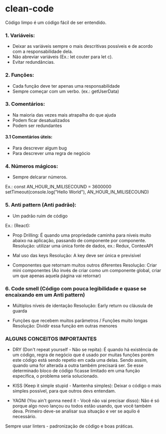 # clean-code
Código limpo é um código fácil de ser entendido.

### 1. Variáveis:
- Deixar as variáveis sempre o mais descritivas possíveis e de acordo com a responsabilidade dela.
- Não abreviar variáveis (Ex.: let couter para let c).
- Evitar redundâncias.

### 2. Funções:
- Cada função deve ter apenas uma responsabilidade
- Sempre começar com um verbo. (ex.: getUserData)

### 3. Comentários:
- Na maioria das vezes mais atrapalha do que ajuda
- Podem ficar desatualizados
- Podem ser redundantes

#### 3.1 Comentários úteis:
- Para descrever algum bug
- Para descrever uma regra de negócio

### 4. Números mágicos:
- Sempre delcarar números.

Ex.: const AN_HOUR_IN_MILISECOUND = 3600000
     setTimeout(console.log("Hello World"), AN_HOUR_IN_MILISECOUND)

### 5. Anti pattern (Anti padrão):
- Um padrão ruim de código

Ex.: (React):
- Prop Drilling: É quando uma propriedade caminha para níveis muito abaixo na aplicação, passando de componente por componente.
  Resolução: utilizar uma única fonte de dados, ex.: Redux, ContexAPI

- Mal uso das keys
  Resolução: A key deve ser única e previsível

- Componentes que retornam muitos outros diferentes
  Resolução: Criar mini componentes (Ao invés de criar como um componente global, criar um que apenas aquela ṕágina vai retornar)

### 6. Code smell (Código com pouca legibilidade e quase se encaixando em um Anti pattern)
- Múltiplos níveis de identação
  Resolução: Early return ou cláusula de guarda

- Funções que recebem muitos parâmetros / Funções muito longas
  Resolução: Dividir essa função em outras menores

### ALGUNS CONCEITOS IMPORTANTES

- DRY (Don't repeat yourself - Não se repita): É quando há existência de um código, regra de negócio que é usado por muitas funções porém este código está sendo repetio em cada uma delas. Sendo assim, quando uma for alterada a outra também precisará ser. Se esse determinado bloco de código ficasse limitado em uma função especifica, o problema seria solucionado.

- KISS (Keep it simple stupid - Mantenha simples): Deixar o código o mais simples possível, para que outros devs entendam.

- YAGNI (You ain't gonna need it - Você não vai precisar disso): Não é só porque algo novo lançou ou todos estão usando, que você também deva. Primeiro deve-se analisar sua situação e ver se aquilo é necessário.

Sempre usar linters - padronização de código e boas práticas.
